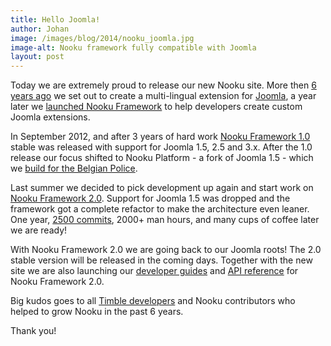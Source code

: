 ```yaml
---
title: Hello Joomla!
author: Johan
image: /images/blog/2014/nooku_joomla.jpg
image-alt: Nooku framework fully compatible with Joomla
layout: post
---
```

Today we are extremely proud to release our new Nooku site. More then [6 years ago](http://www.nooku.org/blog/2008/04/party-time-%E2%80%94-website-launch/) we set out to create a multi-lingual extension for [Joomla](http://www.joomla.org/), a year later we [launched Nooku Framework](http://www.nooku.org/blog/2009/05/nooku-framework-the-api-that-speaks-for-itself/) to help developers create custom Joomla extensions.

In September 2012, and after 3 years of hard work [Nooku Framework 1.0](https://github.com/nooku/nooku-framework/releases) stable was released with support for Joomla 1.5, 2.5 and 3.x. After the 1.0 release our focus shifted to Nooku Platform - a fork of Joomla 1.5 - which we [build for the Belgian Police](http://www.nooku.org/blog/2014/09/belgian-police-web-platform-uses-nooku/).

<!--more-->

Last summer we decided to pick development up again and start work on [Nooku Framework 2.0](https://github.com/nooku/nooku-framework). Support for Joomla 1.5 was dropped and the framework got a complete refactor to make the architecture even leaner. One year, [2500 commits](https://github.com/nooku/nooku-framework/graphs/contributors), 2000+ man hours, and many cups of coffee later we are ready!

With Nooku Framework 2.0 we are going back to our Joomla roots! The 2.0 stable version will be released in the coming days. Together with the new site we are also launching our [developer guides](http://guides.nooku.org/) and [API reference](http://api.nooku.org/) for Nooku Framework 2.0.

Big kudos goes to all [Timble developers](http://www.timble.net/about/#our-team) and Nooku contributors who helped to grow Nooku in the past 6 years.

Thank you!